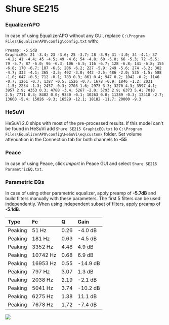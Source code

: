 # Shure SE215

### EqualizerAPO
In case of using EqualizerAPO without any GUI, replace `C:\Program Files\EqualizerAPO\config\config.txt`
with:
```
Preamp: -5.5dB
GraphicEQ: 21 -3.4; 23 -3.6; 25 -3.7; 28 -3.9; 31 -4.0; 34 -4.1; 37 -4.2; 41 -4.4; 45 -4.5; 49 -4.6; 54 -4.8; 60 -5.0; 66 -5.3; 72 -5.5; 79 -5.7; 87 -6.0; 96 -6.3; 106 -6.5; 116 -6.7; 128 -6.8; 141 -6.8; 155 -6.8; 170 -6.7; 187 -6.5; 206 -6.2; 227 -5.9; 249 -5.6; 274 -5.2; 302 -4.7; 332 -4.1; 365 -3.5; 402 -3.0; 442 -2.5; 486 -2.0; 535 -1.5; 588 -1.0; 647 -0.5; 712 -0.1; 783 0.3; 861 0.4; 947 0.2; 1042 -0.2; 1146 -0.7; 1261 -0.7; 1387 -0.5; 1526 -0.7; 1678 -0.9; 1846 -1.2; 2031 -1.5; 2234 -1.3; 2457 -0.3; 2703 1.6; 2973 3.3; 3270 4.3; 3597 4.1; 3957 2.9; 4353 0.3; 4788 -3.4; 5267 -2.0; 5793 2.9; 6373 5.4; 7010 2.5; 7711 0.3; 8482 0.0; 9330 -0.1; 10263 0.0; 11289 -0.3; 12418 -2.7; 13660 -5.4; 15026 -9.3; 16529 -12.1; 18182 -11.7; 20000 -9.3
```

### HeSuVi
HeSuVi 2.0 ships with most of the pre-processed results. If this model can't be found in HeSuVi add
`Shure SE215 GraphicEQ.txt` to `C:\Program Files\EqualizerAPO\config\HeSuVi\eq\custom\` folder.
Set volume attenuation in the Connection tab for both channels to **-55**

### Peace
In case of using Peace, click *Import* in Peace GUI and select `Shure SE215 ParametricEQ.txt`.

### Parametric EQs
In case of using other parametric equalizer, apply preamp of **-5.7dB** and build filters manually
with these parameters. The first 5 filters can be used independently.
When using independent subset of filters, apply preamp of **-5.1dB**.

| Type    | Fc       |    Q | Gain     |
|:--------|:---------|:-----|:---------|
| Peaking | 51 Hz    | 0.26 | -4.0 dB  |
| Peaking | 181 Hz   | 0.63 | -4.5 dB  |
| Peaking | 3352 Hz  | 4.48 | 4.9 dB   |
| Peaking | 10742 Hz | 0.68 | 6.9 dB   |
| Peaking | 16953 Hz | 0.55 | -14.9 dB |
| Peaking | 797 Hz   | 3.07 | 1.3 dB   |
| Peaking | 2038 Hz  | 2.19 | -2.1 dB  |
| Peaking | 5041 Hz  | 3.74 | -10.2 dB |
| Peaking | 6275 Hz  | 1.38 | 11.1 dB  |
| Peaking | 7678 Hz  | 1.72 | -7.4 dB  |

![](https://raw.githubusercontent.com/jaakkopasanen/AutoEq/master/results/oratory1990/harman_in-ear_2017-1/Shure%20SE215/Shure%20SE215.png)